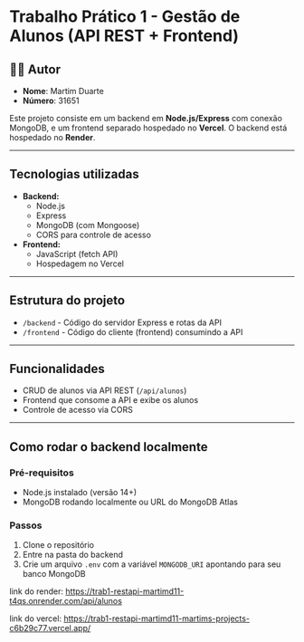 # Trabalho Prático 1 - Gestão de Alunos (API REST + Frontend)

## 👨‍💻 Autor

- **Nome**: Martim Duarte
- **Número**: 31651

Este projeto consiste em um backend em **Node.js/Express** com conexão MongoDB, e um frontend separado hospedado no **Vercel**. O backend está hospedado no **Render**.

---

## Tecnologias utilizadas

- **Backend:**
  - Node.js
  - Express
  - MongoDB (com Mongoose)
  - CORS para controle de acesso
- **Frontend:**
  - JavaScript (fetch API)
  - Hospedagem no Vercel

---

## Estrutura do projeto

- `/backend` - Código do servidor Express e rotas da API
- `/frontend` - Código do cliente (frontend) consumindo a API

---

## Funcionalidades

- CRUD de alunos via API REST (`/api/alunos`)
- Frontend que consome a API e exibe os alunos
- Controle de acesso via CORS 

---

## Como rodar o backend localmente

### Pré-requisitos

- Node.js instalado (versão 14+)
- MongoDB rodando localmente ou URL do MongoDB Atlas

### Passos

1. Clone o repositório
2. Entre na pasta do backend
3. Crie um arquivo `.env` com a variável `MONGODB_URI` apontando para seu banco MongoDB

link do render: https://trab1-restapi-martimd11-t4qs.onrender.com/api/alunos


link do vercel: https://trab1-restapi-martimd11-martims-projects-c6b29c77.vercel.app/

